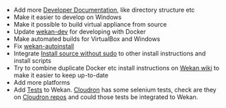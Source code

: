 - Add more [Developer Documentation](https://github.com/wekan/wekan/wiki/Developer-Documentation), like directory structure etc
- Make it easier to develop on Windows
- Make it possible to build virtual appliance from source
- Update [wekan-dev](https://github.com/wekan/wekan-dev) for developing with Docker
- Make automated builds for VirtualBox and Windows
- Fix [wekan-autoinstall](https://github.com/wekan/wekan-autoinstall)
- Integrate [Install source without sudo](https://github.com/wekan/wekan/wiki/Install-source-without-sudo-on-Linux) to other install instructions and install scripts
- Try to combine duplicate Docker etc install instructions on [Wekan wiki](https://github.com/wekan/wekan/wiki) to make it easier to keep up-to-date
- Add more platforms
- Add [Tests](https://github.com/wekan/wekan/issues/467) to Wekan. [Cloudron](https://github.com/wekan/wekan/issues/1065) has some selenium tests, check are they on [Cloudron repos](https://github.com/wekan/wekan/wiki/Platforms#cloudron) and could those tests be integrated to Wekan.
